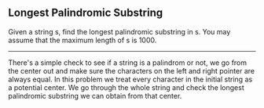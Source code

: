 ## Longest Palindromic Substring

Given a string s, find the longest palindromic substring in s. You may assume that the maximum length of s is 1000.

- - -

There's a simple check to see if a string is a palindrom or not, we go from the center out and make sure the characters on the left and right pointer are always equal. In this problem we treat every character in the initial string as a potential center. We go through the whole string and check the longest palindromic substring we can obtain from that center.
